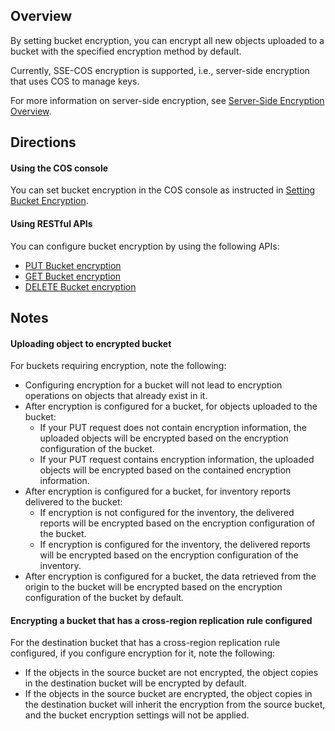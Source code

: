 ## Overview

By setting bucket encryption, you can encrypt all new objects uploaded to a bucket with the specified encryption method by default.

Currently, SSE-COS encryption is supported, i.e., server-side encryption that uses COS to manage keys.

For more information on server-side encryption, see [Server-Side Encryption Overview](https://intl.cloud.tencent.com/document/product/436/18145).

## Directions

#### Using the COS console

You can set bucket encryption in the COS console as instructed in [Setting Bucket Encryption](https://intl.cloud.tencent.com/document/product/436/33455).

#### Using RESTful APIs
You can configure bucket encryption by using the following APIs:

- [PUT Bucket encryption](https://intl.cloud.tencent.com/document/product/436/33459) 
- [GET Bucket encryption](https://intl.cloud.tencent.com/document/product/436/33460) 
- [DELETE Bucket encryption](https://intl.cloud.tencent.com/document/product/436/33461) 

## Notes

#### Uploading object to encrypted bucket

For buckets requiring encryption, note the following:

- Configuring encryption for a bucket will not lead to encryption operations on objects that already exist in it.
- After encryption is configured for a bucket, for objects uploaded to the bucket:
  - If your PUT request does not contain encryption information, the uploaded objects will be encrypted based on the encryption configuration of the bucket.
  - If your PUT request contains encryption information, the uploaded objects will be encrypted based on the contained encryption information.
- After encryption is configured for a bucket, for inventory reports delivered to the bucket:
  - If encryption is not configured for the inventory, the delivered reports will be encrypted based on the encryption configuration of the bucket.
  - If encryption is configured for the inventory, the delivered reports will be encrypted based on the encryption configuration of the inventory.
- After encryption is configured for a bucket, the data retrieved from the origin to the bucket will be encrypted based on the encryption configuration of the bucket by default.

#### Encrypting a bucket that has a cross-region replication rule configured

For the destination bucket that has a cross-region replication rule configured, if you configure encryption for it, note the following:

- If the objects in the source bucket are not encrypted, the object copies in the destination bucket will be encrypted by default.
- If the objects in the source bucket are encrypted, the object copies in the destination bucket will inherit the encryption from the source bucket, and the bucket encryption settings will not be applied.


